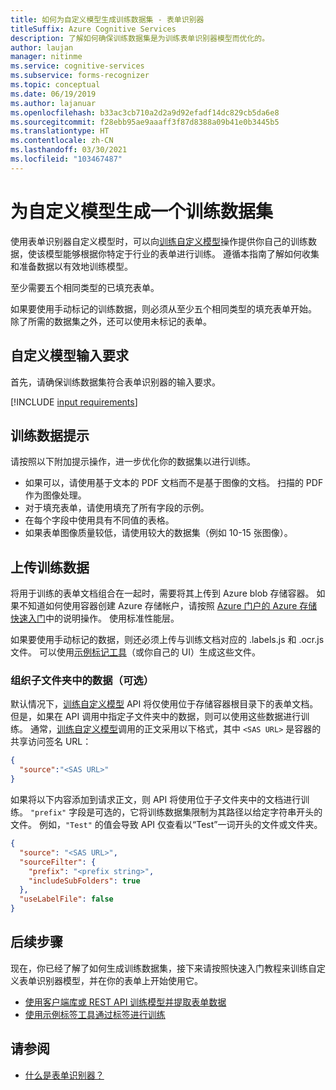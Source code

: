 ```yaml
---
title: 如何为自定义模型生成训练数据集 - 表单识别器
titleSuffix: Azure Cognitive Services
description: 了解如何确保训练数据集是为训练表单识别器模型而优化的。
author: laujan
manager: nitinme
ms.service: cognitive-services
ms.subservice: forms-recognizer
ms.topic: conceptual
ms.date: 06/19/2019
ms.author: lajanuar
ms.openlocfilehash: b33ac3cb710a2d2a9d92efadf14dc829cb5da6e8
ms.sourcegitcommit: f28ebb95ae9aaaff3f87d8388a09b41e0b3445b5
ms.translationtype: HT
ms.contentlocale: zh-CN
ms.lasthandoff: 03/30/2021
ms.locfileid: "103467487"
---
```

# <a name="build-a-training-data-set-for-a-custom-model"></a>为自定义模型生成一个训练数据集

使用表单识别器自定义模型时，可以向[训练自定义模型](https://westus.dev.cognitive.microsoft.com/docs/services/form-recognizer-api-v2-1-preview-3/operations/TrainCustomModelAsync)操作提供你自己的训练数据，使该模型能够根据你特定于行业的表单进行训练。 遵循本指南了解如何收集和准备数据以有效地训练模型。

至少需要五个相同类型的已填充表单。

如果要使用手动标记的训练数据，则必须从至少五个相同类型的填充表单开始。 除了所需的数据集之外，还可以使用未标记的表单。

## <a name="custom-model-input-requirements"></a>自定义模型输入要求

首先，请确保训练数据集符合表单识别器的输入要求。

[!INCLUDE [input requirements](./includes/input-requirements.md)]

## <a name="training-data-tips"></a>训练数据提示

请按照以下附加提示操作，进一步优化你的数据集以进行训练。

* 如果可以，请使用基于文本的 PDF 文档而不是基于图像的文档。 扫描的 PDF 作为图像处理。
* 对于填充表单，请使用填充了所有字段的示例。
* 在每个字段中使用具有不同值的表格。
* 如果表单图像质量较低，请使用较大的数据集（例如 10-15 张图像）。

## <a name="upload-your-training-data"></a>上传训练数据

将用于训练的表单文档组合在一起时，需要将其上传到 Azure blob 存储容器。 如果不知道如何使用容器创建 Azure 存储帐户，请按照 [Azure 门户的 Azure 存储快速入门](../../storage/blobs/storage-quickstart-blobs-portal.md)中的说明操作。 使用标准性能层。

如果要使用手动标记的数据，则还必须上传与训练文档对应的 .labels.js 和 .ocr.js 文件。 可以使用[示例标记工具](./quickstarts/label-tool.md)（或你自己的 UI）生成这些文件。

### <a name="organize-your-data-in-subfolders-optional"></a>组织子文件夹中的数据（可选）

默认情况下，[训练自定义模型](https://westus.dev.cognitive.microsoft.com/docs/services/form-recognizer-api-v2-1-preview-3/operations/TrainCustomModelAsync) API 将仅使用位于存储容器根目录下的表单文档。 但是，如果在 API 调用中指定子文件夹中的数据，则可以使用这些数据进行训练。 通常，[训练自定义模型](https://westus.dev.cognitive.microsoft.com/docs/services/form-recognizer-api-v2-1-preview-3/operations/TrainCustomModelAsync)调用的正文采用以下格式，其中 `<SAS URL>` 是容器的共享访问签名 URL：

```json
{
  "source":"<SAS URL>"
}
```

如果将以下内容添加到请求正文，则 API 将使用位于子文件夹中的文档进行训练。 `"prefix"` 字段是可选的，它将训练数据集限制为其路径以给定字符串开头的文件。 例如，`"Test"` 的值会导致 API 仅查看以“Test”一词开头的文件或文件夹。

```json
{
  "source": "<SAS URL>",
  "sourceFilter": {
    "prefix": "<prefix string>",
    "includeSubFolders": true
  },
  "useLabelFile": false
}
```

## <a name="next-steps"></a>后续步骤

现在，你已经了解了如何生成训练数据集，接下来请按照快速入门教程来训练自定义表单识别器模型，并在你的表单上开始使用它。

* [使用客户端库或 REST API 训练模型并提取表单数据](./quickstarts/client-library.md)
* [使用示例标签工具通过标签进行训练](./quickstarts/label-tool.md)

## <a name="see-also"></a>请参阅

* [什么是表单识别器？](./overview.md)